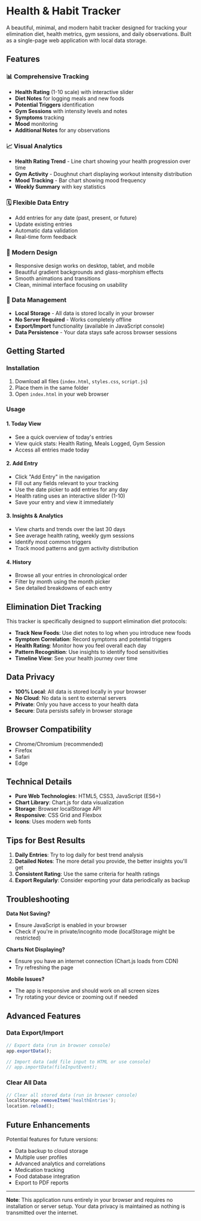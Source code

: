 # Health & Habit Tracker

A beautiful, minimal, and modern habit tracker designed for tracking your elimination diet, health metrics, gym sessions, and daily observations. Built as a single-page web application with local data storage.

## Features

### 📊 **Comprehensive Tracking**
- **Health Rating** (1-10 scale) with interactive slider
- **Diet Notes** for logging meals and new foods
- **Potential Triggers** identification
- **Gym Sessions** with intensity levels and notes
- **Symptoms** tracking
- **Mood** monitoring
- **Additional Notes** for any observations

### 📈 **Visual Analytics**
- **Health Rating Trend** - Line chart showing your health progression over time
- **Gym Activity** - Doughnut chart displaying workout intensity distribution
- **Mood Tracking** - Bar chart showing mood frequency
- **Weekly Summary** with key statistics

### 🗓️ **Flexible Data Entry**
- Add entries for any date (past, present, or future)
- Update existing entries
- Automatic data validation
- Real-time form feedback

### 📱 **Modern Design**
- Responsive design works on desktop, tablet, and mobile
- Beautiful gradient backgrounds and glass-morphism effects
- Smooth animations and transitions
- Clean, minimal interface focusing on usability

### 💾 **Data Management**
- **Local Storage** - All data is stored locally in your browser
- **No Server Required** - Works completely offline
- **Export/Import** functionality (available in JavaScript console)
- **Data Persistence** - Your data stays safe across browser sessions

## Getting Started

### Installation
1. Download all files (`index.html`, `styles.css`, `script.js`)
2. Place them in the same folder
3. Open `index.html` in your web browser

### Usage

#### 1. **Today View**
- See a quick overview of today's entries
- View quick stats: Health Rating, Meals Logged, Gym Session
- Access all entries made today

#### 2. **Add Entry**
- Click "Add Entry" in the navigation
- Fill out any fields relevant to your tracking
- Use the date picker to add entries for any day
- Health rating uses an interactive slider (1-10)
- Save your entry and view it immediately

#### 3. **Insights & Analytics**
- View charts and trends over the last 30 days
- See average health rating, weekly gym sessions
- Identify most common triggers
- Track mood patterns and gym activity distribution

#### 4. **History**
- Browse all your entries in chronological order
- Filter by month using the month picker
- See detailed breakdowns of each entry

## Elimination Diet Tracking

This tracker is specifically designed to support elimination diet protocols:

- **Track New Foods**: Use diet notes to log when you introduce new foods
- **Symptom Correlation**: Record symptoms and potential triggers
- **Health Rating**: Monitor how you feel overall each day
- **Pattern Recognition**: Use insights to identify food sensitivities
- **Timeline View**: See your health journey over time

## Data Privacy

- **100% Local**: All data is stored locally in your browser
- **No Cloud**: No data is sent to external servers
- **Private**: Only you have access to your health data
- **Secure**: Data persists safely in browser storage

## Browser Compatibility

- Chrome/Chromium (recommended)
- Firefox
- Safari
- Edge

## Technical Details

- **Pure Web Technologies**: HTML5, CSS3, JavaScript (ES6+)
- **Chart Library**: Chart.js for data visualization
- **Storage**: Browser localStorage API
- **Responsive**: CSS Grid and Flexbox
- **Icons**: Uses modern web fonts

## Tips for Best Results

1. **Daily Entries**: Try to log daily for best trend analysis
2. **Detailed Notes**: The more detail you provide, the better insights you'll get
3. **Consistent Rating**: Use the same criteria for health ratings
4. **Export Regularly**: Consider exporting your data periodically as backup

## Troubleshooting

**Data Not Saving?**
- Ensure JavaScript is enabled in your browser
- Check if you're in private/incognito mode (localStorage might be restricted)

**Charts Not Displaying?**
- Ensure you have an internet connection (Chart.js loads from CDN)
- Try refreshing the page

**Mobile Issues?**
- The app is responsive and should work on all screen sizes
- Try rotating your device or zooming out if needed

## Advanced Features

### Data Export/Import
```javascript
// Export data (run in browser console)
app.exportData();

// Import data (add file input to HTML or use console)
// app.importData(fileInputEvent);
```

### Clear All Data
```javascript
// Clear all stored data (run in browser console)
localStorage.removeItem('healthEntries');
location.reload();
```

## Future Enhancements

Potential features for future versions:
- Data backup to cloud storage
- Multiple user profiles
- Advanced analytics and correlations
- Medication tracking
- Food database integration
- Export to PDF reports

---

**Note**: This application runs entirely in your browser and requires no installation or server setup. Your data privacy is maintained as nothing is transmitted over the internet.
